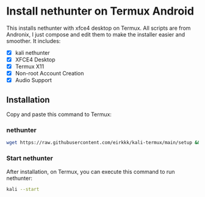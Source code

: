 # Install nethunter on Termux Android

This installs nethunter with xfce4 desktop on Termux. All scripts are from Andronix, I just compose and edit them to make the installer easier and smoother. It includes:

- [x] kali nethunter 
- [x] XFCE4 Desktop
- [x] Termux X11
- [x] Non-root Account Creation
- [x] Audio Support

## Installation

Copy and paste this command to Termux:

### nethunter 

```bash
wget https://raw.githubusercontent.com/eirkkk/kali-termux/main/setup && chmod +x setup && ./setup && rm setup
```

### Start nethunter
After installation, on Termux, you can execute this command to run nethunter:

```bash
kali --start
```


